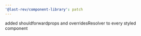 ```yaml
---
'@last-rev/component-library': patch
---
```


added shouldforwardprops and overridesResolver to every styled component

